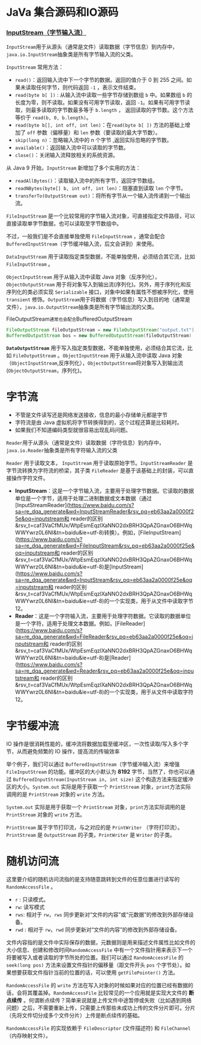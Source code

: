 # JaVa  集合源码和IO源码

### [InputStream（字节输入流）](https://javaguide.cn/java/io/io-basis.html#inputstream-字节输入流)

`InputStream`用于从源头（通常是文件）读取数据（字节信息）到内存中，`java.io.InputStream`抽象类是所有字节输入流的父类。

`InputStream` 常用方法：

- `read()`：返回输入流中下一个字节的数据。返回的值介于 0 到 255 之间。如果未读取任何字节，则代码返回 `-1` ，表示文件结束。
- `read(byte b[ ])` : 从输入流中读取一些字节存储到数组 `b` 中。如果数组 `b` 的长度为零，则不读取。如果没有可用字节读取，返回 `-1`。如果有可用字节读取，则最多读取的字节数最多等于 `b.length` ， 返回读取的字节数。这个方法等价于 `read(b, 0, b.length)`。
- `read(byte b[], int off, int len)`：在`read(byte b[ ])` 方法的基础上增加了 `off` 参数（偏移量）和 `len` 参数（要读取的最大字节数）。
- `skip(long n)`：忽略输入流中的 n 个字节 ,返回实际忽略的字节数。
- `available()`：返回输入流中可以读取的字节数。
- `close()`：关闭输入流释放相关的系统资源。

从 Java 9 开始，`InputStream` 新增加了多个实用的方法：

- `readAllBytes()`：读取输入流中的所有字节，返回字节数组。
- `readNBytes(byte[] b, int off, int len)`：阻塞直到读取 `len` 个字节。
- `transferTo(OutputStream out)`：将所有字节从一个输入流传递到一个输出流。

`FileInputStream` 是一个比较常用的字节输入流对象，可直接指定文件路径，可以直接读取单字节数据，也可以读取至字节数组中。



不过，一般我们是不会直接单独使用 `FileInputStream` ，通常会配合 `BufferedInputStream`（字节缓冲输入流，后文会讲到）来使用。

`DataInputStream` 用于读取指定类型数据，不能单独使用，必须结合其它流，比如 `FileInputStream` 。

`ObjectInputStream` 用于从输入流中读取 Java 对象（反序列化），`ObjectOutputStream` 用于将对象写入到输出流(序列化)。另外，用于序列化和反序列化的类必须实现 `Serializable` 接口，对象中如果有属性不想被序列化，使用 `transient` 修饰。`OutputStream`用于将数据（字节信息）写入到目的地（通常是文件），`java.io.OutputStream`抽象类是所有字节输出流的父类。

FileOutputStream` 通常也会配合 `BufferedOutputStream

~~~java	
FileOutputStream fileOutputStream = new FileOutputStream("output.txt");
BufferedOutputStream bos = new BufferedOutputStream(fileOutputStream)
~~~

**`DataOutputStream`** 用于写入指定类型数据，不能单独使用，必须结合其它流，比如 `FileOutputStream` 。`ObjectInputStream` 用于从输入流中读取 Java 对象（`ObjectInputStream`,反序列化），`ObjectOutputStream`将对象写入到输出流(`ObjectOutputStream`，序列化)。





# 字节流

- 不管是文件读写还是网络发送接收，信息的最小存储单元都是字节
- 字符流是由 Java 虚拟机将字节转换得到的，这个过程还算是比较耗时。
- 如果我们不知道编码类型就很容易出现乱码问题。



`Reader`用于从源头（通常是文件）读取数据（字符信息）到内存中，`java.io.Reader`抽象类是所有字符输入流的父类

`Reader` 用于读取文本， `InputStream` 用于读取原始字节。`InputStreamReader` 是字节流转换为字符流的桥梁，其子类 `FileReader` 是基于该基础上的封装，可以直接操作字符文件。

- ‌**InputStream**‌：这是一个字节输入流，主要用于处理字节数据。它读取的数据单位是一个字节，适用于处理二进制数据或文本数据（通过[InputStreamReader](https://www.baidu.com/s?sa=re_dqa_generate&wd=InputStreamReader&rsv_pq=eb63aa2a0000f25e&oq=inputstream和 reader的区别&rsv_t=caf3VaCfMUx/WtpEsmEqzlXaNNO2dxBRH3QpAZGnaxO6BHWqWWYwrz0L6NI&tn=baidu&ie=utf-8)转换）。例如，[FileInputStream](https://www.baidu.com/s?sa=re_dqa_generate&wd=FileInputStream&rsv_pq=eb63aa2a0000f25e&oq=inputstream和 reader的区别&rsv_t=caf3VaCfMUx/WtpEsmEqzlXaNNO2dxBRH3QpAZGnaxO6BHWqWWYwrz0L6NI&tn=baidu&ie=utf-8)是[InputStream](https://www.baidu.com/s?sa=re_dqa_generate&wd=InputStream&rsv_pq=eb63aa2a0000f25e&oq=inputstream和 reader的区别&rsv_t=caf3VaCfMUx/WtpEsmEqzlXaNNO2dxBRH3QpAZGnaxO6BHWqWWYwrz0L6NI&tn=baidu&ie=utf-8)的一个实现类，用于从文件中读取字节‌12。
- ‌**Reader**‌：这是一个字符输入流，主要用于处理字符数据。它读取的数据单位是一个字符，适用于处理文本数据。例如，[FileReader](https://www.baidu.com/s?sa=re_dqa_generate&wd=FileReader&rsv_pq=eb63aa2a0000f25e&oq=inputstream和 reader的区别&rsv_t=caf3VaCfMUx/WtpEsmEqzlXaNNO2dxBRH3QpAZGnaxO6BHWqWWYwrz0L6NI&tn=baidu&ie=utf-8)是[Reader](https://www.baidu.com/s?sa=re_dqa_generate&wd=Reader&rsv_pq=eb63aa2a0000f25e&oq=inputstream和 reader的区别&rsv_t=caf3VaCfMUx/WtpEsmEqzlXaNNO2dxBRH3QpAZGnaxO6BHWqWWYwrz0L6NI&tn=baidu&ie=utf-8)的一个实现类，用于从文件中读取字符‌12。



# 字节缓冲流

IO 操作是很消耗性能的，缓冲流将数据加载至缓冲区，一次性读取/写入多个字节，从而避免频繁的 IO 操作，提高流的传输效率

举个例子，我们可以通过 `BufferedInputStream`（字节缓冲输入流）来增强 `FileInputStream` 的功能。缓冲区的大小默认为 **8192** 字节，当然了，你也可以通过 `BufferedInputStream(InputStream in, int size)` 这个构造方法来指定缓冲区的大小。`System.out` 实际是用于获取一个 `PrintStream` 对象，`print`方法实际调用的是 `PrintStream` 对象的 `write` 方法。

`System.out` 实际是用于获取一个 `PrintStream` 对象，`print`方法实际调用的是 `PrintStream` 对象的 `write` 方法。

`PrintStream` 属于字节打印流，与之对应的是 `PrintWriter` （字符打印流）。`PrintStream` 是 `OutputStream` 的子类，`PrintWriter` 是 `Writer` 的子类。



# 随机访问流

这里要介绍的随机访问流指的是支持随意跳转到文件的任意位置进行读写的 `RandomAccessFile` 。

- `r` : 只读模式。
- `rw`: 读写模式
- `rws`: 相对于 `rw`，`rws` 同步更新对“文件的内容”或“元数据”的修改到外部存储设备。
- `rwd` : 相对于 `rw`，`rwd` 同步更新对“文件的内容”的修改到外部存储设备。

文件内容指的是文件中实际保存的数据，元数据则是用来描述文件属性比如文件的大小信息、创建和修改时间`RandomAccessFile` 中有一个文件指针用来表示下一个将要被写入或者读取的字节所处的位置。我们可以通过 `RandomAccessFile` 的 `seek(long pos)` 方法来设置文件指针的偏移量（距文件开头 `pos` 个字节处）。如果想要获取文件指针当前的位置的话，可以使用 `getFilePointer()` 方法。

`RandomAccessFile` 的 `write` 方法在写入对象的时候如果对应的位置已经有数据的话，会将其覆盖掉。`RandomAccessFile` 比较常见的一个应用就是实现大文件的 **断点续传** 。何谓断点续传？简单来说就是上传文件中途暂停或失败（比如遇到网络问题）之后，不需要重新上传，只需要上传那些未成功上传的文件分片即可。分片（先将文件切分成多个文件分片）上传是断点续传的基础。

`RandomAccessFile` 的实现依赖于 `FileDescriptor` (文件描述符) 和 `FileChannel` （内存映射文件）。